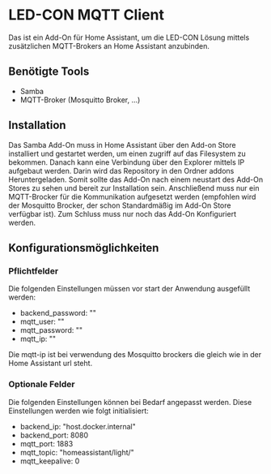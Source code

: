 # LED-CON MQTT Client
Das ist ein Add-On für Home Assistant, um die LED-CON Lösung mittels zusätzlichen MQTT-Brokers an Home Assistant anzubinden.
## Benötigte Tools
- Samba
- MQTT-Broker (Mosquitto Broker, ...)

## Installation
Das Samba Add-On muss in Home Assistant über den Add-on Store installiert und gestartet werden, um einen zugriff auf das Filesystem zu bekommen. 
Danach kann eine Verbindung über den Explorer mittels IP aufgebaut werden. Darin wird das Repository in den Ordner addons Heruntergeladen. Somit sollte das Add-On nach einem neustart des Add-On Stores zu sehen und bereit zur Installation sein.
Anschließend muss nur ein MQTT-Brocker für die Kommunikation aufgesetzt werden (empfohlen wird der Mosquitto Brocker, der schon Standardmäßig im Add-On Store verfügbar ist).
Zum Schluss muss nur noch das Add-On Konfiguriert werden.  

## Konfigurationsmöglichkeiten
### Pflichtfelder
Die folgenden Einstellungen müssen vor start der Anwendung ausgefüllt werden:
- backend_password: ""
- mqtt_user: ""
- mqtt_password: ""
- mqtt_ip: ""

Die mqtt-ip ist bei verwendung des Mosquitto brockers die gleich wie in der Home Assistant url steht.

### Optionale Felder
Die folgenden Einstellungen können bei Bedarf angepasst werden. Diese Einstellungen werden wie folgt initialisiert: 
- backend_ip: "host.docker.internal"
- backend_port: 8080
- mqtt_port: 1883
- mqtt_topic: "homeassistant/light/"
- mqtt_keepalive: 0 
